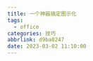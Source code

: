 ```yaml
---
title: 一个神器搞定图示化
tags:
  - office
categories: 技巧
abbrlink: d9ba0247
date: 2023-03-02 11:10:00
---
```

